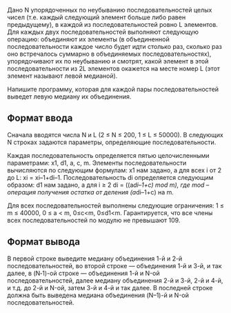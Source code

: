 Дано N упорядоченных по неубыванию последовательностей целых чисел (т.е. каждый следующий элемент больше либо равен предыдущему), в каждой из последовательностей ровно L элементов. Для каждых двух последовательностей выполняют следующую операцию: объединяют их элементы (в объединенной последовательности каждое число будет идти столько раз, сколько раз оно встречалось суммарно в объединяемых последовательностях), упорядочивают их по неубыванию и смотрят, какой элемент в этой последовательности из 2L элементов окажется на месте номер L (этот элемент называют левой медианой).

Напишите программу, которая для каждой пары последовательностей выведет левую медиану их объединения.

## Формат ввода

Сначала вводятся числа N и L (2 ≤ N ≤ 200, 1 ≤ L ≤ 50000). В следующих N строках задаются параметры, определяющие последовательности.

Каждая последовательность определяется пятью целочисленными параметрами: x1, d1, a, c, m. Элементы последовательности вычисляются по следующим формулам: x1 нам задано, а для всех i от 2 до L: xi = xi–1+di–1. Последовательность di определяется следующим образом: d1 нам задано, а для i ≥ 2 di = ((a*di–1+c) mod m), где mod – операция получения остатка от деления (a*di–1+c) на m.

Для всех последовательностей выполнены следующие ограничения: 1 ≤ m ≤ 40000, 0 ≤ a < m, 0≤c<m, 0≤d1<m. Гарантируется, что все члены всех последовательностей по модулю не превышают 109.

## Формат вывода

В первой строке выведите медиану объединения 1-й и 2-й последовательностей, во второй строке — объединения 1-й и 3-й, и так далее, в (N‑1)-ой строке — объединения 1-й и N-ой последовательностей, далее медиану объединения 2-й и 3-й, 2-й и 4-й, и т.д. до 2-й и N-ой, затем 3-й и 4-й и так далее. В последней строке должна быть выведена медиана объединения (N–1)-й и N-ой последовательностей.
